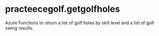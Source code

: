 # practeecegolf.getgolfholes
Azure Functions to return a list of golf holes by skill level and a list of golf swing results.
